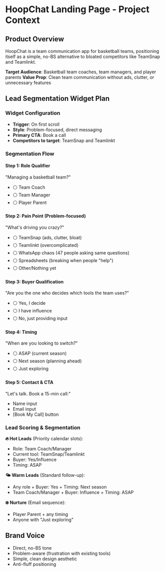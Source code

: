 # HoopChat Landing Page - Project Context

## Product Overview
HoopChat is a team communication app for basketball teams, positioning itself as a simple, no-BS alternative to bloated competitors like TeamSnap and Teamlinkt.

**Target Audience**: Basketball team coaches, team managers, and player parents
**Value Prop**: Clean team communication without ads, clutter, or unnecessary features

## Lead Segmentation Widget Plan

### Widget Configuration
- **Trigger**: On first scroll
- **Style**: Problem-focused, direct messaging
- **Primary CTA**: Book a call
- **Competitors to target**: TeamSnap and Teamlinkt

### Segmentation Flow

#### Step 1: Role Qualifier
"Managing a basketball team?"
- ⚪ Team Coach
- ⚪ Team Manager
- ⚪ Player Parent

#### Step 2: Pain Point (Problem-focused)
"What's driving you crazy?"
- ⚪ TeamSnap (ads, clutter, bloat)
- ⚪ Teamlinkt (overcomplicated)
- ⚪ WhatsApp chaos (47 people asking same questions)
- ⚪ Spreadsheets (breaking when people "help")
- ⚪ Other/Nothing yet

#### Step 3: Buyer Qualification
"Are you the one who decides which tools the team uses?"
- ⚪ Yes, I decide
- ⚪ I have influence
- ⚪ No, just providing input

#### Step 4: Timing
"When are you looking to switch?"
- ⚪ ASAP (current season)
- ⚪ Next season (planning ahead)
- ⚪ Just exploring

#### Step 5: Contact & CTA
"Let's talk. Book a 15-min call:"
- Name input
- Email input
- [Book My Call] button

### Lead Scoring & Segmentation

**🔥 Hot Leads** (Priority calendar slots):
- Role: Team Coach/Manager
- Current tool: TeamSnap/Teamlinkt
- Buyer: Yes/Influence
- Timing: ASAP

**🌤️ Warm Leads** (Standard follow-up):
- Any role + Buyer: Yes + Timing: Next season
- Team Coach/Manager + Buyer: Influence + Timing: ASAP

**❄️ Nurture** (Email sequence):
- Player Parent + any timing
- Anyone with "Just exploring"

## Brand Voice
- Direct, no-BS tone
- Problem-aware (frustration with existing tools)
- Simple, clean design aesthetic
- Anti-fluff positioning
